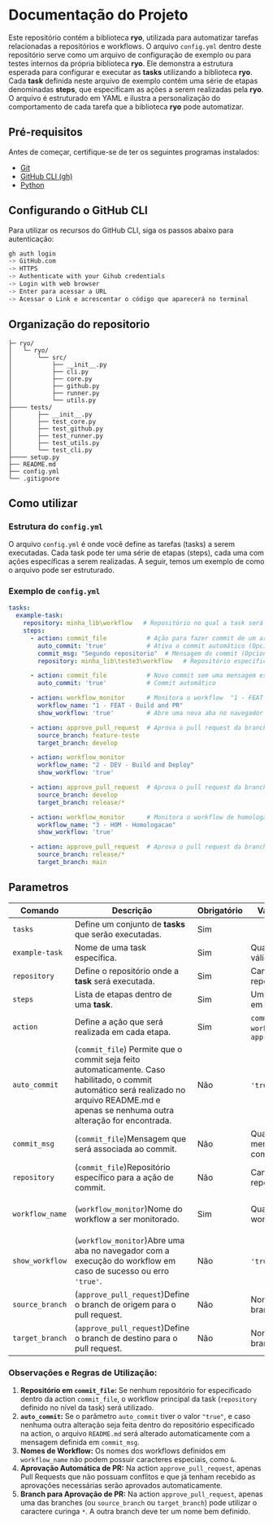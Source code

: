 # Documentação do Projeto

Este repositório contém a biblioteca **ryo**, utilizada para automatizar tarefas relacionadas a repositórios e workflows. O arquivo `config.yml` dentro deste repositório serve como um arquivo de configuração de exemplo ou para testes internos da própria biblioteca **ryo**. Ele demonstra a estrutura esperada para configurar e executar as **tasks** utilizando a biblioteca **ryo**. Cada **task** definida neste arquivo de exemplo contém uma série de etapas denominadas **steps**, que especificam as ações a serem realizadas pela **ryo**. O arquivo é estruturado em YAML e ilustra a personalização do comportamento de cada tarefa que a biblioteca **ryo** pode automatizar.

## Pré-requisitos

Antes de começar, certifique-se de ter os seguintes programas instalados:

- [Git](https://git-scm.com/downloads)
- [GitHub CLI (gh)](https://cli.github.com/)
- [Python](https://www.python.org/downloads/)

## Configurando o GitHub CLI

Para utilizar os recursos do GitHub CLI, siga os passos abaixo para autenticação:

```bash
gh auth login
-> GitHub.com
-> HTTPS
-> Authenticate with your Gihub credentials
-> Login with web browser
-> Enter para acessar a URL
-> Acessar o Link e acrescentar o código que aparecerá no terminal
```
 
## Organização do repositorio
```
├─ ryo/
│   └─ ryo/
│       └── src/         
│           ├── __init__.py
│           ├── cli.py
│           ├── core.py
│           ├── github.py
│           ├── runner.py
│           └── utils.py
├──── tests/
│       ├── __init__.py
│       ├── test_core.py
│       ├── test_github.py
│       ├── test_runner.py
│       ├── test_utils.py
│       └── test_cli.py
├──── setup.py
├── README.md
├── config.yml
└── .gitignore
```
## Como utilizar
### Estrutura do `config.yml`

O arquivo `config.yml` é onde você define as tarefas (tasks) a serem executadas. Cada task pode ter uma série de etapas (steps), cada uma com ações específicas a serem realizadas. A seguir, temos um exemplo de como o arquivo pode ser estruturado.

### Exemplo de `config.yml`

```yaml
tasks:
  example-task:
    repository: minha_lib\workflow   # Repositório no qual a task será executada
    steps:
      - action: commit_file           # Ação para fazer commit de um arquivo
        auto_commit: 'true'           # Ativa o commit automático (Opcional)
        commit_msg: "Segundo repositorio"  # Mensagem do commit (Opcional)
        repository: minha_lib\teste3\workflow   # Repositório específico para a ação de commit (Opcional)

      - action: commit_file           # Novo commit sem uma mensagem específica
        auto_commit: 'true'           # Commit automático

      - action: workflow_monitor      # Monitora o workflow  "1 - FEAT - Build and PR"
        workflow_name: "1 - FEAT - Build and PR"
        show_workflow: 'true'         # Abre uma nova aba no navegador após a finalização da execução

      - action: approve_pull_request  # Aprova o pull request da branch feature-teste para develop
        source_branch: feature-teste
        target_branch: develop

      - action: workflow_monitor      
        workflow_name: "2 - DEV - Build and Deploy"
        show_workflow: 'true'

      - action: approve_pull_request  # Aprova o pull request da branch develop para release/*
        source_branch: develop
        target_branch: release/*

      - action: workflow_monitor      # Monitora o workflow de homologação
        workflow_name: "3 - HOM - Homologacao"
        show_workflow: 'true'

      - action: approve_pull_request  # Aprova o pull request da branch release/* para main
        source_branch: release/*
        target_branch: main
```

## Parametros

|Comando|Descrição|Obrigatório|Valores Possíveis|Valor Default|
|---|---|---|---|---|
|`tasks`|Define um conjunto de **tasks** que serão executadas.|Sim|||
|`example-task`|Nome de uma task específica.|Sim|Qualquer nome válido para a task.||
|`repository`|Define o repositório onde a **task** será executada.|Sim|Caminho do repositório.||
|`steps`|Lista de etapas dentro de uma **task**.|Sim|Uma lista de etapas em YAML.||
|`action`|Define a ação que será realizada em cada etapa.|Sim|`commit_file`, `workflow_monitor`, `approve_pull_request`||
|`auto_commit`|(`commit_file`) Permite que o commit seja feito automaticamente. Caso habilitado, o commit automático será realizado no arquivo README.md e apenas se nenhuma outra alteração for encontrada.|Não|`'true'`, `'false'`|`'false'`|
|`commit_msg`|(`commit_file`)Mensagem que será associada ao commit.|Não|Qualquer texto para a mensagem do commit|`"Segundo repositorio"`, `"Atualização automática"`|
|`repository`|(`commit_file`)Repositório específico para a ação de commit.|Não|Caminho do repositório.|`minha_lib\teste3\workflow`|
|`workflow_name`|(`workflow_monitor`)Nome do workflow a ser monitorado.|Sim|Qualquer nome de workflow.|`"1 - FEAT - Build and PR"`, `"2 - DEV - Build and Deploy"`, `"3 - HOM - Homologacao"`|
|`show_workflow`|(`workflow_monitor`)Abre uma aba no navegador com a execução do workflow em caso de sucesso ou erro `'true'`.|Não|`'true'`, `'false'`|`'true'`|
|`source_branch`|(`approve_pull_request`)Define o branch de origem para o pull request.|Não|Nome de qualquer branch válido.|`"feature-teste"`, `"develop"`, `"release/*"`|
|`target_branch`|(`approve_pull_request`)Define o branch de destino para o pull request.|Não|Nome de qualquer branch válido.|`"develop"`, `"release/*"`, `"main"`|


### Observações e Regras de Utilização:

1.  **Repositório em `commit_file`:** Se nenhum repositório for especificado dentro da action `commit_file`, o workflow principal da task (`repository` definido no nível da task) será utilizado.
2.  **`auto_commit`:** Se o parâmetro `auto_commit` tiver o valor `"true"`, e caso nenhuma outra alteração seja feita dentro do repositório especificado na action, o arquivo `README.md` será alterado automaticamente com a mensagem definida em `commit_msg`.
3.  **Nomes de Workflow:** Os nomes dos workflows definidos em `workflow_name` não podem possuir caracteres especiais, como `&`.
4.  **Aprovação Automática de PR:** Na action `approve_pull_request`, apenas Pull Requests que não possuam conflitos e que já tenham recebido as aprovações necessárias serão aprovados automaticamente.
5.  **Branch para Aprovação de PR:** Na action `approve_pull_request`, apenas uma das branches (ou `source_branch` ou `target_branch`) pode utilizar o caractere curinga `*`. A outra branch deve ter um nome bem definido.